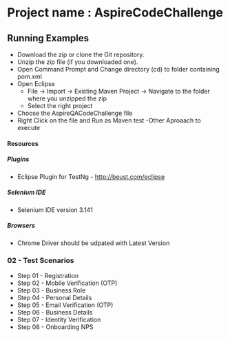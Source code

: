 # Project name : AspireCodeChallenge
## Running Examples
- Download the zip or clone the Git repository.
- Unzip the zip file (if you downloaded one).
- Open Command Prompt and Change directory (cd) to folder containing pom.xml
- Open Eclipse 
   - File -> Import -> Existing Maven Project -> Navigate to the folder where you unzipped the zip
   - Select the right project
- Choose the AspireQACodeChallenge file
- Right Click on the file and Run as Maven test
-Other Aproaach to execute 


#### Resources

##### Plugins
- Eclipse Plugin for TestNg - http://beust.com/eclipse

##### Selenium IDE
- Selenium IDE version 3.141

##### Browsers
- Chrome Driver should be udpated with Latest Version

### 02 - Test Scenarios

 - Step 01 - Registration
 - Step 02 - Mobile Verification (OTP)
 - Step 03 - Business Role
 - Step 04 - Personal Details
 - Step 05 - Email Verification (OTP)
 - Step 06 - Business Details
 - Step 07 - Identity Verification 
 - Step 08 - Onboarding NPS 
 
